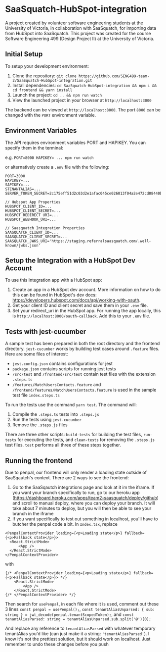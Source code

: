 # SaaSquatch-HubSpot-integration
A project created by volunteer software engineering students at the University of Victoria, in collaboration with SaaSquatch, for importing data from HubSpot into SaaSquatch. This project was created for the course Software Engineering 499 (Design Project II) at the University of Victoria.

## Initial Setup
To setup your development environment:

1. Clone the repository: `git clone https://github.com/SENG499-team-2/SaaSquatch-HubSpot-integration.git`
2. Install dependencies: `cd SaaSquatch-HubSpot-integration && npm i && cd frontend && yarn install`
3. Launch the project: `cd .. && npm run watch`
4. View the launched project in your browser at `http://localhost:3000`

The backend can be viewed at `http://localhost:8000`. The port `8000` can be changed with the `PORT` environment variable.

## Environment Variables
The API requires environment variables PORT and HAPIKEY.
You can specify them in the terminal:

e.g. `PORT=8000 HAPIKEY= ... npm run watch`

or alternatively create a `.env` file with the following:

```
PORT=3000
HAPIKEY=...
SAPIKEY=...
STENANTALIAS=...
SERVER_TOKEN_SECRET=2c175eff51d2c03d2e1afac045ce026013f04a2e472cd08440b07307e99a6932cf81346513c5acec43899ef577e582aab8feceb0fd7a76b2bc49f0fa0df1c194

// Hubspot App Properties
HUBSPOT_CLIENT_ID=...
HUBSPOT_CLIENT_SECRET=...
HUBSPOT_REDIRECT_URI=...
HUBSPOT_WEBHOOK_URI=...

// Saasquatch Integration Properties
SAASQUATCH_CLIENT_ID=...
SAASQUATCH_CLIENT_SECRET=...
SAASQUATCH_JWKS_URI='https://staging.referralsaasquatch.com/.well-known/jwks.json'
```

## Setup the Integration with a HubSpot Dev Account
To use this Integration app with a HubSpot app:

1. Create an app in a HubSpot dev account. More information on how to do this can be found in HubSpot's dev docs: https://developers.hubspot.com/docs/api/working-with-oauth.
2. Get your client ID and client secret and save them in your `.env` file.
3. Set your redirect_uri in the HubSpot app. For running the app locally, this is `http://localhost:8000/oauth-callback`. Add this to your `.env` file.

## Tests with jest-cucumber
A sample test has been prepared in both the root directory and the frontend directory. `jest-cucumber` works by building test cases around `.feature` files.
Here are some files of interest:

* `jest.config.json` contains configurations for jest
* `package.json` contains scripts for running jest tests
* `/src/test` and `/frontend/src/test` contain test files with the extension `.steps.ts`
* `/features/MatchUsersContacts.feature` and `/frontend/features/MatchUsersContacts.feature` is used in the sample test file `index.steps.ts`

To run the tests use the command `yarn test`. The command will:

1. Compile the `.steps.ts` tests into `.steps.js`
2. Run the tests using `jest-cucumber`
3. Remove the `.steps.js` files

There are three other scripts: `build-tests` for building the test files, `run-tests` for executing the tests, and `clean-tests` for removing the `.steps.js` test files. `test` performs all three of these steps together.

## Running the frontend
Due to penpal, our frontend will only render a loading state outside of SaaSqautch's context.
There are 2 ways to see the frontend:
1. Go to the SaaSqautch integrations page and look at it im the iframe. If you want your branch specifically to run, go to our heroku app (https://dashboard.heroku.com/apps/team2-saasquatch/deploy/github) and scroll to manual deploy, where you can deploy your branch. It will take about 7 minutes to deploy, but you will then be able to see your branch in the iframe
2. If you want specifically to test out something in localhost, you'll have to butcher the penpal code a bit. In `Index.tsx`, replace 
```
<PenpalContextProvider loading={<p>Loading state</p>} fallback={<p>Fallback state</p>}>
  <React.StrictMode>
      <App />
  </React.StrictMode>
</PenpalContextProvider>
```
with
```
{/* <PenpalContextProvider loading={<p>Loading state</p>} fallback={<p>Fallback state</p>}> */}
    <React.StrictMode>
        <App />
    </React.StrictMode>
{/* </PenpalContextProvider> */}
``` 
Then search for `usePenpal`, in each file where it is used, comment out these 3 lines `const penpal = usePenpal();`, `const tenantAliasUnparsed: { sub: string } = jwt_decode(penpal.tenantScopedToken);`, and `const tenantAliasParsed: string = tenantAliasUnparsed.sub.split('@')[0];`

And replace any reference to `tenantAliasParsed` with whatever temporary tenantAlias you'd like (can just make it a string: `'tenantAliasParsed'`). I know it's not the prettiest solution, but it should work on localhost. Just remember to undo these changes before you push
